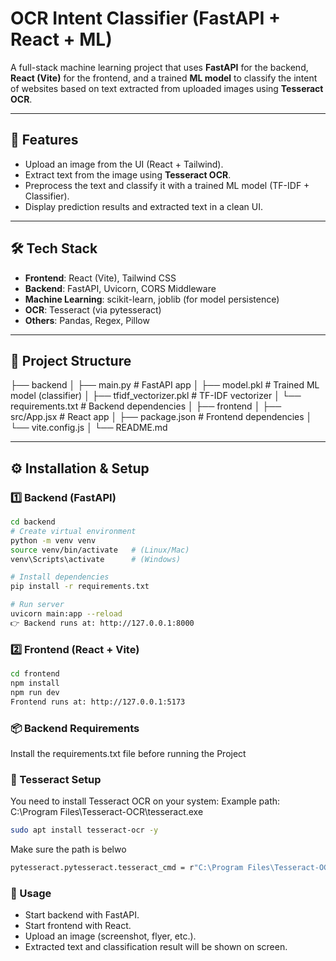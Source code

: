 # OCR Intent Classifier (FastAPI + React + ML)

A full-stack machine learning project that uses **FastAPI** for the backend, **React (Vite)** for the frontend, and a trained **ML model** to classify the intent of websites based on text extracted from uploaded images using **Tesseract OCR**.

---

## 🚀 Features
- Upload an image from the UI (React + Tailwind).
- Extract text from the image using **Tesseract OCR**.
- Preprocess the text and classify it with a trained ML model (TF-IDF + Classifier).
- Display prediction results and extracted text in a clean UI.

---

## 🛠️ Tech Stack
- **Frontend**: React (Vite), Tailwind CSS  
- **Backend**: FastAPI, Uvicorn, CORS Middleware  
- **Machine Learning**: scikit-learn, joblib (for model persistence)  
- **OCR**: Tesseract (via pytesseract)  
- **Others**: Pandas, Regex, Pillow  

---

## 📂 Project Structure
├── backend
│ ├── main.py # FastAPI app
│ ├── model.pkl # Trained ML model (classifier)
│ ├── tfidf_vectorizer.pkl # TF-IDF vectorizer
│ └── requirements.txt # Backend dependencies
│
├── frontend
│ ├── src/App.jsx # React app
│ ├── package.json # Frontend dependencies
│ └── vite.config.js
│
└── README.md

---

## ⚙️ Installation & Setup

### 1️⃣ Backend (FastAPI)
```bash
cd backend
# Create virtual environment
python -m venv venv
source venv/bin/activate   # (Linux/Mac)
venv\Scripts\activate      # (Windows)

# Install dependencies
pip install -r requirements.txt

# Run server
uvicorn main:app --reload
👉 Backend runs at: http://127.0.0.1:8000
```
### 2️⃣ Frontend (React + Vite)
```bash
cd frontend
npm install
npm run dev
Frontend runs at: http://127.0.0.1:5173
```
### 📦 Backend Requirements
Install the requirements.txt file before running the Project

### 🔧 Tesseract Setup

You need to install Tesseract OCR on your system:
Example path:
C:\Program Files\Tesseract-OCR\tesseract.exe
```bash
sudo apt install tesseract-ocr -y
```
Make sure the path is belwo
```bash
pytesseract.pytesseract.tesseract_cmd = r"C:\Program Files\Tesseract-OCR\tesseract.exe"
```

### 🎯 Usage

- Start backend with FastAPI.
- Start frontend with React.
- Upload an image (screenshot, flyer, etc.).
- Extracted text and classification result will be shown on screen.
